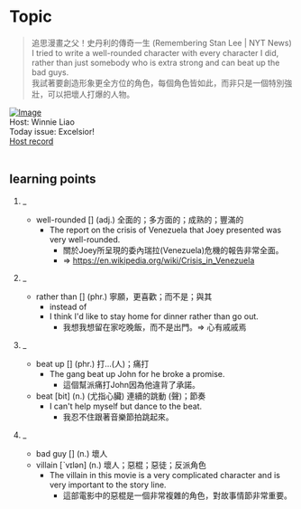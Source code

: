 # Topic

> 追思漫畫之父！史丹利的傳奇一生 (Remembering Stan Lee | NYT News) <br>
> I tried to write a well-rounded character with every character I did, rather than just somebody who is extra strong and can beat up the bad guys. <br>
> 我試著要創造形象更全方位的角色，每個角色皆如此，而非只是一個特別強壯，可以把壞人打爆的人物。 <br>

[![Image](https://cdn.voicetube.com/assets/thumbnails/nQGKjlTbIWg.jpg)](https://www.youtube.com/embed/nQGKjlTbIWg?rel=0&showinfo=0&cc_load_policy=0&controls=1&autoplay=1&iv_load_policy=3&playsinline=1&wmode=transparent&start=177&end=190&enablejsapi=1&origin=https://tw.voicetube.com&widgetid=1)<br>
Host: Winnie Liao
<br>Today issue: Excelsior!
<br>
[Host record](https://cdn.voicetube.com/tmp/everyday_records/callmeboss901/2506.mp3)
<br><br>
## learning points
1. _
	* well-rounded [] (adj.) 全面的；多方面的；成熟的；豐滿的
		- The report on the crisis of Venezuela that Joey presented was very well-rounded.
			+ 關於Joey所呈現的委內瑞拉(Venezuela)危機的報告非常全面。
			+ => https://en.wikipedia.org/wiki/Crisis_in_Venezuela

2. _
	* rather than [] (phr.) 寧願，更喜歡；而不是；與其
		- instead of
		- I think I'd like to stay home for dinner rather than go out.
			+ 我想我想留在家吃晚飯，而不是出門。=> 心有戚戚焉

3. _
	* beat up [] (phr.) 打...(人)；痛打
		- The gang beat up John for he broke a promise.
			+ 這個幫派痛打John因為他違背了承諾。
	* beat [bit] (n.) (尤指心臟) 連續的跳動 (聲)；節奏
		- I can't help myself but dance to the beat.
			+ 我忍不住跟著音樂節拍跳起來。

4. _
	* bad guy [] (n.) 壞人
	* villain [ˋvɪlən] (n.) 壞人；惡棍；惡徒；反派角色
		- The villain in this movie is a very complicated character and is very important to the story line.
			+ 這部電影中的惡棍是一個非常複雜的角色，對故事情節非常重要。
